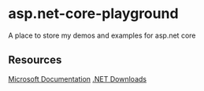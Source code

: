 # asp.net-core-playground
A place to store my demos and examples for asp.net core

## Resources

[Microsoft Documentation](https://docs.microsoft.com/en-us/)
[.NET Downloads](https://www.microsoft.com/net/download)
